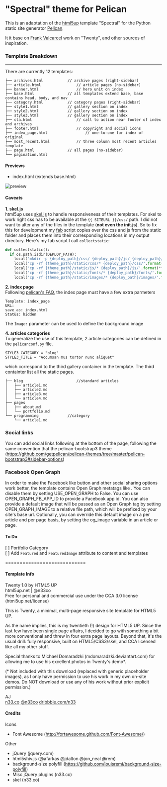 "Spectral" theme for Pelican
===================================
This is an adaptation of the [html5up](html5up.net) template "Spectral" for the Python static site generator [Pelican](http://docs.getpelican.com/).

It it base on [Frank Valcarcel](http://frankvalcarcel.com) work on "Twenty", and other sources of inspiration.


### Template Breakdown
---------------------
There are currently 12 templates:
```
├── archives.html 			// archive pages (right-sidebar)
├── article.html 				// article pages (no-sidebar)
├── banner.html 				// hero unit on index
├── base.html 				// all templates extend base, base contains head, body, and nav
├── category.html 			// category pages (right-sidebar)
├── style1.html 			// gallery section on index
├── style2.html 			// gallery section on index
├── style3.html 			// gallery section on index
├── cta.html 					// call to action near footer of index and archives
├── footer.html 				// copyright and social icons
├── index_page.html 				// one-to-one for index of original
├── most_recent.html 			// three column most recent articles template
├── page.html 				// all pages (no-sidebar)
└── pagination.html
```

#### Previews
 - index.html (extends base.html)

![preview](preview.png "preview")

#### Caveats
**1. skel.js**<br>
html5up uses [skel.js](https://github.com/n33/skel) to handle responsiveness of their templates. For skel to work right css has to be available at the `{{ SITEURL }}/css/` path. I did not want to alter any of the files in the template (**not even the init.js**). So to fix this for development my [fab](http://www.fabfile.org/) script copies over the css and js from the static folder and places them into their corresponding locations in my output directory.
Here's my fab script I call `collectstatic`:

```python
def collectstatic():
  if os.path.isdir(DEPLOY_PATH):
    local('mkdir -p {deploy_path}/css/ {deploy_path}/js/ {deploy_path}/fonts/ {deploy_path}/images/'.format(**env))
    local('cp -rf {theme_path}/static/css/* {deploy_path}/css/'.format(**env))
    local('cp -rf {theme_path}/static/js/* {deploy_path}/js/'.format(**env))
    local('cp -rf {theme_path}/static/fonts/* {deploy_path}/fonts/'.format(**env))
    local('cp -rf {theme_path}/static/images/* {deploy_path}/images/'.format(**env))
```


**2. index page**<br>
Following [pelican's FAQ](http://docs.getpelican.com/en/3.6.3/faq.html#how-can-i-use-a-static-page-as-my-home-page), the index page must have a few extra parmeters

```
Template: index_page
URL:
save_as: index.html
Status: hidden
```

The `Image:` parameter can be used to define the background image


**4. articles categories**<br>
To generalize the use of this template, 2 article categories can be defined in the `pelicanconf.py` file.
```
STYLE3_CATEGORY = "blog"
STYLE3_TITLE = "Accumsan mus tortor nunc aliquet"
```
which correspond to the third gallery container in the template. The third containter list all the static pages.

```
├── blog						//standard articles
│   ├── article1.md
│   ├── article2.md
│   ├── article3.md
│   └── article4.md
├── pages
│   ├── about.md
│   └── portfolio.md
└── programming				//category
    └── article1.md
```
### Social links
You can add social links following at the bottom of the page, following the same convention that the pelican-bootstrap3 theme (https://github.com/getpelican/pelican-themes/tree/master/pelican-bootstrap3#sidebar-options)

### Facebook Open Graph

In order to make the Facebook like button and other social sharing options work better, the template contains Open Graph metatags like <meta property="og:type" content="article"/>. You can disable them by setting USE_OPEN_GRAPH to False. You can use OPEN_GRAPH_FB_APP_ID to provide a Facebook app id. You can also provide a default image that will be passed as an Open Graph tag by setting OPEN_GRAPH_IMAGE to a relative file path, which will be prefixed by your site's base url. Optionally, you can override this default image on a per article and per page basis, by setting the og_image variable in an article or page.

#### To Do
[ ] Portfolio Category<br>
[ ] Add `Featured` and `FeaturedImage` attribute to content and templates<br>


============================
#### Template Info
Twenty 1.0 by HTML5 UP<br>
html5up.net | @n33co<br>
Free for personal and commercial use under the CCA 3.0 license (html5up.net/license)


This is Twenty, a minimal, multi-page responsive site template for HTML5 UP.

As the name implies, this is my twentieth (!) design for HTML5 UP. Since the last
few have been single page affairs, I decided to go with something a bit more conventional
and threw in four extra page layouts. Beyond that, it's the usual drill: fully responsive,
built on HTML5/CSS3/skel, and CCA licensed like all my other stuff.

Special thanks to Michael Domaradzki (mdomaradzki.deviantart.com) for allowing me to
use his excellent photos in Twenty's demo*.

(* Not included with this download (replaced with generic placeholder images), as
I only have permission to use his work in my own on-site demos. Do NOT download
or use any of his work without prior explicit permission.)


AJ<br>
[n33.co](http://n33.co) [@n33co](http://twitter.com/n33co) [dribbble.com/n33](http://dribbble.com/n33)



#### Credits
Icons
 - Font Awesome (http://fortawesome.github.com/Font-Awesome/)

Other
 - jQuery (jquery.com)
 - html5shiv.js (@afarkas @jdalton @jon_neal @rem)
 - background-size polyfill (https://github.com/louisremi/background-size-polyfill)
 - Misc jQuery plugins (n33.co)
 - skel (n33.co)
